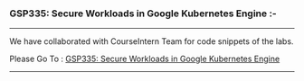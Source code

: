 ### GSP335: Secure Workloads in Google Kubernetes Engine :-

----------------------------------------------------------------------------------------------------------------------------------------------

We have collaborated with CourseIntern Team for code snippets of the labs.

Please Go To : [GSP335: Secure Workloads in Google Kubernetes Engine](https://www.courseintern.com/post/qwiklabs/challenge-labs/gsp335-secure-workloads-in-google-kubernetes-engine/)

----------------------------------------------------------------------------------------------------------------------------------------------
